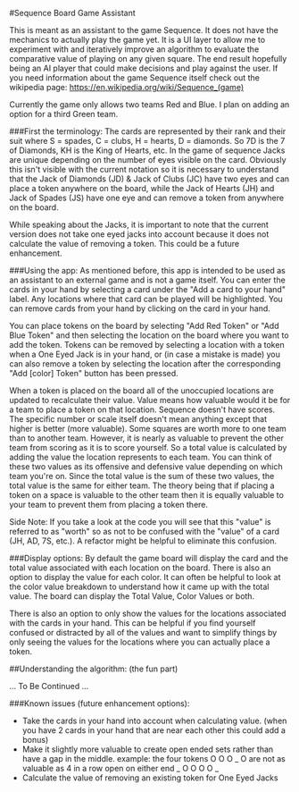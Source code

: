 #Sequence Board Game Assistant

This is meant as an assistant to the game Sequence.  It does not have the mechanics to actually play the game yet. It is a UI layer to allow me to experiment with and iteratively improve an algorithm to evaluate the comparative value of playing on any given square.  The end result hopefully being an AI player that could make decisions and play against the user.  If you need information about the game Sequence itself check out the wikipedia page: https://en.wikipedia.org/wiki/Sequence_(game)

Currently the game only allows two teams Red and Blue. I plan on adding an option for a third Green team.

###First the terminology:
The cards are represented by their rank and their suit where S = spades, C = clubs, H = hearts, D = diamonds.  So 7D is the 7 of Diamonds, KH is the King of Hearts, etc.  In the game of sequence Jacks are unique depending on the number of eyes visible on the card.  Obviously this isn't visible with the current notation so it is necessary to understand that the Jack of Diamonds (JD) & Jack of Clubs (JC) have two eyes and can place a token anywhere on the board, while the Jack of Hearts (JH) and Jack of Spades (JS) have one eye and can remove a token from anywhere on the board.

While speaking about the Jacks, it is important to note that the current version does not take one eyed jacks into account because it does not calculate the value of removing a token.  This could be a future enhancement.

###Using the app:
As mentioned before, this app is intended to be used as an assistant to an external game and is not a game itself.  You can enter the cards in your hand by selecting a card under the "Add a card to your hand" label.  Any locations where that card can be played will be highlighted.  You can remove cards from your hand by clicking on the card in your hand.

You can place tokens on the board by selecting "Add Red Token" or "Add Blue Token" and then selecting the location on the board where you want to add the token.  Tokens can be removed by selecting a location with a token when a One Eyed Jack is in your hand, or (in case a mistake is made) you can also remove a token by selecting the location after the corresponding "Add [color] Token" button has been pressed.

When a token is placed on the board all of the unoccupied locations are updated to recalculate their value.  Value means how valuable would it be for a team to place a token on that location. Sequence doesn't have scores. The specific number or scale itself doesn't mean anything except that higher is better (more valuable).  Some squares are worth more to one team than to another team.  However, it is nearly as valuable to prevent the other team from scoring as it is to score yourself.  So a total value is calculated by adding the value the location represents to each team.  You can think of these two values as its offensive and defensive value depending on which team you're on.  Since the total value is the sum of these two values, the total value is the same for either team.  The theory being that if placing a token on a space is valuable to the other team then it is equally valuable to your team to prevent them from placing a token there.

Side Note: If you take a look at the code you will see that this "value" is referred to as "worth" so as not to be confused with the "value" of a card (JH, AD, 7S, etc.). A refactor might be helpful to eliminate this confusion.

###Display options:
By default the game board will display the card and the total value associated with each location on the board.  There is also an option to display the value for each color.  It can often be helpful to look at the color value breakdown to understand how it came up with the total value.  The board can display the Total Value, Color Values or both.

There is also an option to only show the values for the locations associated with the cards in your hand.  This can be helpful if you find yourself confused or distracted by all of the values and want to simplify things by only seeing the values for the locations where you can actually place a token.

##Understanding the algorithm: (the fun part)

... To Be Continued ...

###Known issues (future enhancement options):
- Take the cards in your hand into account when calculating value. (when you have 2 cards in your hand that are near each other this could add a bonus)
- Make it slightly more valuable to create open ended sets rather than have a gap in the middle. example: the four tokens O O O _ O are not as valuable as 4 in a row open on either end _ O O O O _ 
- Calculate the value of removing an existing token for One Eyed Jacks

